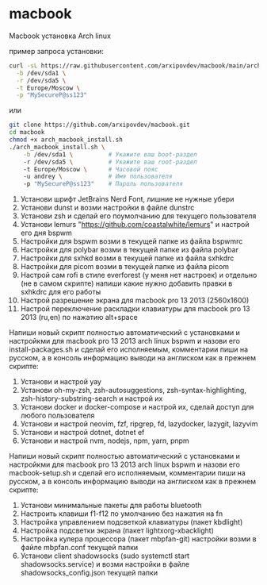 # macbook
Macbook установка Arch linux

пример запроса установки:
```bash
curl -sL https://raw.githubusercontent.com/arxipovdev/macbook/main/arch_macbook_install.sh | sudo bash -s -- \
  -b /dev/sda1 \
  -r /dev/sda5 \
  -t Europe/Moscow \
  -p "MySecureP@ss123"
```
или

```bash
git clone https://github.com/arxipovdev/macbook.git
cd macbook
chmod +x arch_macbook_install.sh
./arch_macbook_install.sh \
    -b /dev/sda1 \          # Укажите ваш boot-раздел
    -r /dev/sda5 \          # Укажите ваш root-раздел
    -t Europe/Moscow \      # Часовой пояс
    -u andrey \             # Имя пользователя
    -p "MySecureP@ss123"    # Пароль пользователя
```


1. Установи шрифт JetBrains Nerd Font, лишние не нужные убери
2. Установи dunst и возми настройки в файле dunstrc
3. Установи zsh и сделай его поумолчанию для текущего пользователя
4. Установи lemurs "https://github.com/coastalwhite/lemurs" и настрой его дня bspwm
5. Настройки для bspwm возми в текущей папке из файла bspwmrc
6. Настройки для polybar возми в текущей папке из файла polybar
7. Настройки для sxhkd возми в текущей папке из файла sxhkdrc
8. Настройки для picom возми в текущей папке из файла picom
9. Настрой сам rofi в стиле everforest (у меня нет настроек) и отдельно (не в самом скрипте) напиши какие нужно добавить правки в sxhkdrc для его работы
10. Настрой разрешение экрана для macbook pro 13 2013 (2560x1600)
11. Настрой переключение раскладки клавиатуры для macbook pro 13 2013 (ru,en) по нажатию alt+space

Напиши новый скрипт полностью автоматический с установками и настройкми для macbook pro 13 2013 arch linux bspwm и назови его install-packages.sh и сделай его исполняемым, комментарии пиши на русском, а в консоль информацию выводи на англиском как в прежнем скрипте:
1. Установи и настрой yay
2. Установи oh-my-zsh, zsh-autosuggestions, zsh-syntax-highlighting, zsh-history-substring-search и настрой их
3. Установи docker и docker-compose и настрой их, сделай доступ для любого пользователя
4. Установи и настрой neovim, fzf, ripgrep, fd, lazydocker, lazygit, lazyvim
5. Установи и настрой dotnet, dotnet ef
6. Установи и настрой nvm, nodejs, npm, yarn, pnpm


Напиши новый скрипт полностью автоматический с установками и настройкми для macbook pro 13 2013 arch linux bspwm и назови его macbook-setup.sh и сделай его исполняемым, комментарии пиши на русском, а в консоль информацию выводи на англиском как в прежнем скрипте:

1. Установи минимальные пакеты для работы bluetooth
2. Настроить клавиши f1-f12 по умолчанию без нажатия на fn
3. Настройка управлением подсветкой клавиатуры (пакет kbdlight)
4. Настройка подсветки экрана (пакет lightxorg-xbacklight)
5. Настройка кулера процессора (пакет mbpfan-git) настройки возми в файле mbpfan.conf текущей папки
6. Установи client shadowsocks (sudo systemctl start shadowsocks.service) и возми настройки в файле shadowsocks_config.json текущей папки